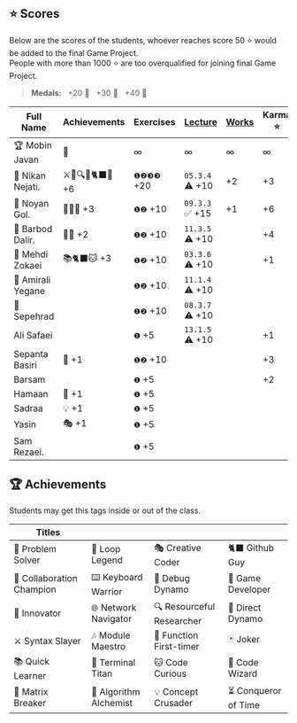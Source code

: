## ⭐ Scores

Below are the scores of the students, whoever reaches score 50 ⭐ would be added to the final Game Project.  
People with more than 1000 ⭐ are too overqualified for joining final Game Project.

> **Medals:** &nbsp; +20 🥉 &nbsp; +30 🥈 &nbsp; +40 🥇

| Full Name         | Achievements    | Exercises  | [Lecture](/RESEARCH.md) | [Works](/works/) | Karma ⭐ | Total    |
| ----------------- | --------------- | ---------- | ----------------------- | ---------------- | -------- | -------- |
| 🏆 Mobin Javan    | 💊              | ∞          | ∞                       | ∞                | ∞        | = **∞**  |
| 🥇 Nikan Nejati.  | ⚔️🔁🔍🎯🐈‍⬛🔮 +6 | `❶❷❸❸` +20 | `05.3.4` ⚠️ +10         | +2               | +3       | = **40** |
| 🥈 Noyan Gol.     | 🚀🤝🔮 +3       | `❶❷` +10   | `09.3.3` ✅ +15         | +1               | +6       | = **35** |
| 🥉 Barbod Dalir.  | 🤝🔁 +2         | `❶❷` +10   | `11.3.5` ⚠️ +10         |                  | +4       | = **26** |
| 🥉 Mehdi Zokaei   | 📚🐈‍⬛🐱 +3       | `❶❷` +10   | `03.3.6` ⚠️ +10         |                  | +1       | = **24** |
| 🥉 Amirali Yegane |                 | `❶❷` +10   | `11.1.4` ⚠️ +10         |                  |          | = **20** |
| 🥉 Sepehrad       |                 | `❶❷` +10   | `08.3.7` ⚠️ +10         |                  |          | = **20** |
| Ali Safaei        |                 | `❶` +5     | `13.1.5` ⚠️ +10         |                  | +1       | = **16** |
| Sepanta Basiri    | 🔁 +1           | `❶❷` +10   |                         |                  | +3       | = **14** |
| Barsam            |                 | `❶` +5     |                         |                  | +2       | = **7**  |
| Hamaan            | 🔁 +1           | `❶` +5     |                         |                  |          | = **6**  |
| Sadraa            | 💡 +1           | `❶` +5     |                         |                  |          | = **6**  |
| Yasin             | 🎭 +1           | `❶` +5     |                         |                  |          | = **6**  |
| Sam Rezaei.       |                 | `❶` +5     |                         |                  |          | = **5**  |

## 🏆 Achievements

Students may get this tags inside or out of the class.

| Titles                    |                        |                           |                      |
| ------------------------- | ---------------------- | ------------------------- | -------------------- |
| 🧩 Problem Solver         | 🔁 Loop Legend         | 🎭 Creative Coder         | 🐈‍⬛ Github Guy        |
| 🤝 Collaboration Champion | ⌨️ Keyboard Warrior    | 🐛 Debug Dynamo           | 👾 Game Developer    |
| 🚀 Innovator              | 🌐 Network Navigator   | 🔍 Resourceful Researcher | 🎯 Direct Dynamo     |
| ⚔️ Syntax Slayer          | 🎶 Module Maestro      | 🥇 Function First-timer   | 🃏 Joker             |
| 📚 Quick Learner          | 🔱 Terminal Titan      | 🐱 Code Curious           | 🔮 Code Wizard       |
| 💊 Matrix Breaker         | 🧪 Algorithm Alchemist | 💡 Concept Crusader       | ⏳ Conqueror of Time |
